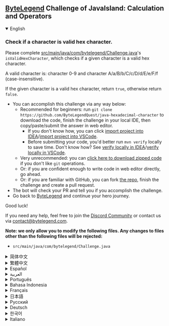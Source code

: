 ## [ByteLegend](https://bytelegend.com) Challenge of JavaIsland: Calculation and Operators

<details open='true'>
<summary>English</summary>

### Check if a character is valid hex character.

Please complete [src/main/java/com/bytelegend/Challenge.java](https://github.com/ByteLegendQuest/java-hexadecimal-character/blob/main/src/main/java/com/bytelegend/Challenge.java)'s `isValidHexCharacter`, which checks if a given character is a valid hex character.

A valid character is: character 0-9 and character A/a/B/b/C/c/D/d/E/e/F/f (case-insensitive).

If the given character is a valid hex character, return `true`, otherwise return `false`.


- You can accomplish this challenge via any way below:
  - Recommended for beginners: run `git clone https://github.com/ByteLegendQuest/java-hexadecimal-character` to download the code,
    finish the challenge in your local IDE, then copy/paste/submit the answer in web editor.
    - If you don't know how, you can click [import project into IDEA](https://github.com/ByteLegendQuest/java-hexadecimal-character/blob/main/docs/en/clone-and-import.md)/[import project into VSCode](https://github.com/ByteLegendQuest/java-hexadecimal-character/blob/main/docs/en/clone-and-import-vscode.md).
    - Before submitting your code, you'd better run `mvn verify` locally to save time. Don't know how? See [verify locally in IDEA](https://github.com/ByteLegendQuest/java-hexadecimal-character/blob/main/docs/en/run-mvn-verify-idea.md)/[verify locally in VSCode](https://github.com/ByteLegendQuest/java-hexadecimal-character/blob/main/docs/en/run-mvn-verify-vscode.md).
  - Very unrecommended: you can [click here to download zipped code](https://codeload.github.com/ByteLegendQuest/java-hexadecimal-character/zip/refs/heads/main) if you don't like `git` operations.
  - Or: if you are confident enough to write code in web editor directly, go ahead.
  - Or: if you are familiar with GitHub, you can fork [the repo](https://github.com/ByteLegendQuest/java-hexadecimal-character), finish the challenge and create a pull request.
- The bot will check your PR and tell you if you accomplish the challenge.
- Go back to [ByteLegend](https://bytelegend.com) and continue your hero journey.

Good luck!

If you need any help, feel free to join the [Discord Community](https://discord.gg/35RreUUGWt) or contact us via [contact@bytelegend.com](mailto:contact@bytelegend.com).

**Note: we only allow you to modify the following files.
Any changes to files other than the following files will be rejected:**

- `src/main/java/com/bytelegend/Challenge.java`

</details>

<details>
<summary>简体中文</summary>

### 判断一个字符是不是十六进制字符

请完成[src/main/java/com/bytelegend/Challenge.java](https://github.com/ByteLegendQuest/java-hexadecimal-character/blob/main/src/main/java/com/bytelegend/Challenge.java)中的`isValidHexCharacter`方法，判断一个给定字符是不是合法的十六进制字符。

一个合法的十六进制字符是：字符0-9，以及字符A/a/B/b/C/c/D/d/E/e/F/f （大小写都是合法的）。

若给定的字符是一个合法的十六进制字符，返回`true`，否则返回`false`。


- 你可以使用以下任意一种方法完成挑战：
  - 初学者推荐：运行`git clone https://git.bytelegend.com/ByteLegendQuest/java-hexadecimal-character`将代码下载到本地，在本地使用IDE调试完成后复制到网页编辑器里提交。
    - 如果你不知道怎么做，可以点击[导入IDEA](https://github.com/ByteLegendQuest/java-hexadecimal-character/blob/main/docs/zh_hans/clone-and-import.md)/[导入VSCode](https://github.com/ByteLegendQuest/java-hexadecimal-character/blob/main/docs/zh_hans/clone-and-import-vscode.md)。
    - 在提交之前，你最好先在本地运行`mvn verify`验证一下答案，以节约时间。不知道如何做？请查看[在IDEA中本地验证](https://github.com/ByteLegendQuest/java-hexadecimal-character/blob/main/docs/zh_hans/run-mvn-verify-idea.md)/[在VSCode中本地验证](https://github.com/ByteLegendQuest/java-hexadecimal-character/blob/main/docs/zh_hans/run-mvn-verify-vscode.md)。
  - 非常不推荐：如果你实在不喜欢`git`命令行操作，你可以[点击这里直接下载打包好的代码](https://ghcodeload.bytelegend.com/ByteLegendQuest/java-hexadecimal-character/zip/refs/heads/main)。
  - 或者：如果你非常自信不需要下载代码到本地调试，可以使用网页编辑器直接提交。
  - 或者：如果你对GitHub非常熟悉，你可以fork[这个仓库](https://github.com/ByteLegendQuest/java-hexadecimal-character)、完成挑战后，创建一个Pull Request。
- 机器人将会检查你的答案，告诉你你是否通过了挑战。
- 回到[字节传说](https://bytelegend.com)，然后继续你的英雄旅程。

祝你好运！

如果你需要任何帮助，欢迎加入官方玩家QQ群（在[首页](https://bytelegend.com)右下角的`联系 & 关于`菜单里可以找到入群方式）或者[Discord社区](https://discord.gg/PvmqK3hF)，或email至[contact@bytelegend.com](mailto:contact@bytelegend.com)。

**注意：我们只允许您修改以下文件，任何对其他文件的修改都会被拒绝：**

- `src/main/java/com/bytelegend/Challenge.java`

</details>

<details>
<summary>繁體中文</summary>

### 檢查字符是否為有效的十六進製字符。

請完成[src/main/java/com/bytelegend/Challenge.java](https://github.com/ByteLegendQuest/java-hexadecimal-character/blob/main/src/main/java/com/bytelegend/Challenge.java)的`isValidHexCharacter` ，它檢查給定字符是否是有效的十六進製字符。

有效字符是：字符 0-9 和字符 A/a/B/b/C/c/D/d/E/e/F/f（不區分大小寫）。

如果給定字符是有效的十六進製字符，則返回`true` ，否則返回`false` 。

-   您可以通過以下任何方式完成此挑戰：
    -   建議初學者：運行`git clone https://github.com/ByteLegendQuest/java-hexadecimal-character`下載代碼，在本地 IDE 中完成挑戰，然後在 Web 編輯器中復制/粘貼/提交答案。
        -   如果你不知道怎麼做，你可以點擊[import project into IDEA](https://github.com/ByteLegendQuest/java-hexadecimal-character/blob/main/docs/en/clone-and-import.md) / [import project into VSCode](https://github.com/ByteLegendQuest/java-hexadecimal-character/blob/main/docs/en/clone-and-import-vscode.md) 。
        -   在提交代碼之前，您最好在本地運行`mvn verify`以節省時間。不知道怎麼樣？請參閱[在 IDEA](https://github.com/ByteLegendQuest/java-hexadecimal-character/blob/main/docs/en/run-mvn-verify-idea.md) [中進行本地驗證/在 VSCode 中進行本地驗證](https://github.com/ByteLegendQuest/java-hexadecimal-character/blob/main/docs/en/run-mvn-verify-vscode.md)。
    -   非常不推薦：如果你不喜歡`git`操作，可以[點擊這裡下載壓縮代碼](https://codeload.github.com/ByteLegendQuest/java-hexadecimal-character/zip/refs/heads/main)。
    -   或者：如果您有足夠的信心直接在 Web 編輯器中編寫代碼，請繼續。
    -   或者：如果你熟悉 GitHub，你可以 fork[倉庫](https://github.com/ByteLegendQuest/java-hexadecimal-character)，完成挑戰並創建一個拉取請求。
-   機器人會檢查你的 PR 並告訴你是否完成了挑戰。
-   回到[ByteLegend](https://bytelegend.com)繼續你的英雄之旅。

祝你好運！

如果您需要任何幫助，請隨時加入[Discord 社區](https://discord.gg/35RreUUGWt)或通過[contact@bytelegend.com](mailto:contact@bytelegend.com)聯繫我們。

**注意：我們只允許您修改以下文件。對以下文件以外的文件的任何更改都將被拒絕：**

-   `src/main/java/com/bytelegend/Challenge.java`
</details>

<details>
<summary>Español</summary>

### Compruebe si un carácter es un carácter hexadecimal válido.

Complete [src/main/java/com/bytelegend/Challenge.java](https://github.com/ByteLegendQuest/java-hexadecimal-character/blob/main/src/main/java/com/bytelegend/Challenge.java) `isValidHexCharacter` , que verifica si un carácter dado es un carácter hexadecimal válido.

Un carácter válido es: carácter 0-9 y carácter A/a/B/b/C/c/D/d/E/e/F/f (sin distinción entre mayúsculas y minúsculas).

Si el carácter dado es un carácter hexadecimal válido, devuelve `true` , de lo contrario, devuelve `false` .

-   Puede lograr este desafío de cualquier manera a continuación:
    -   Recomendado para principiantes: ejecute `git clone https://github.com/ByteLegendQuest/java-hexadecimal-character` para descargar el código, finalice el desafío en su IDE local, luego copie/pegue/envíe la respuesta en el editor web.
        -   Si no sabe cómo hacerlo, puede hacer clic en [importar proyecto a IDEA](https://github.com/ByteLegendQuest/java-hexadecimal-character/blob/main/docs/en/clone-and-import.md) / [importar proyecto a VSCode](https://github.com/ByteLegendQuest/java-hexadecimal-character/blob/main/docs/en/clone-and-import-vscode.md) .
        -   Antes de enviar su código, es mejor que ejecute `mvn verify` localmente para ahorrar tiempo. ¿No sabes cómo? Ver [verificar localmente en IDEA](https://github.com/ByteLegendQuest/java-hexadecimal-character/blob/main/docs/en/run-mvn-verify-idea.md) / [verificar localmente en VSCode](https://github.com/ByteLegendQuest/java-hexadecimal-character/blob/main/docs/en/run-mvn-verify-vscode.md) .
    -   Muy poco recomendado: puede [hacer clic aquí para descargar el código comprimido](https://codeload.github.com/ByteLegendQuest/java-hexadecimal-character/zip/refs/heads/main) si no le gustan las operaciones de `git` .
    -   O: si tiene la confianza suficiente para escribir código en el editor web directamente, adelante.
    -   O: si está familiarizado con GitHub, puede bifurcar [el repositorio](https://github.com/ByteLegendQuest/java-hexadecimal-character) , finalizar el desafío y crear una solicitud de extracción.
-   El bot verificará tu PR y te dirá si logras el desafío.
-   Regrese a [ByteLegend](https://bytelegend.com) y continúe su viaje de héroe.

¡Buena suerte!

Si necesita ayuda, no dude en unirse a la [comunidad de Discord](https://discord.gg/35RreUUGWt) o contáctenos a través de [contact@bytelegend.com](mailto:contact@bytelegend.com) .

**Nota: solo le permitimos modificar los siguientes archivos. Cualquier cambio en los archivos que no sean los siguientes archivos será rechazado:**

-   `src/main/java/com/bytelegend/Challenge.java`
</details>

<details>
<summary>العربية</summary>

### تحقق مما إذا كان الحرف هو حرف سداسي عشري صالح.

يُرجى إكمال [src / main / java / com / bytelegend / Challenge.java](https://github.com/ByteLegendQuest/java-hexadecimal-character/blob/main/src/main/java/com/bytelegend/Challenge.java) `isValidHexCharacter` ، والتي تتحقق مما إذا كان الحرف المحدد حرفًا سداسي عشري صالحًا.

الحرف الصالح هو: الحرف 0-9 والحرف A / a / B / b / C / c / D / d / E / e / F / f (غير حساس لحالة الأحرف).

إذا كان الحرف المحدد حرفًا سداسي عشري صالحًا ، فارجع إلى " `true` " ، وإلا أرجع " `false` ".

-   يمكنك إنجاز هذا التحدي بأي طريقة أدناه:
    -   موصى به للمبتدئين: قم بتشغيل `git clone https://github.com/ByteLegendQuest/java-hexadecimal-character` لتنزيل الكود ، وإنهاء التحدي في IDE المحلي الخاص بك ، ثم نسخ / لصق / إرسال الإجابة في محرر الويب.
        -   إذا كنت لا تعرف كيف يمكنك النقر فوق [استيراد مشروع إلى IDEA](https://github.com/ByteLegendQuest/java-hexadecimal-character/blob/main/docs/en/clone-and-import.md) / [استيراد مشروع إلى VSCode](https://github.com/ByteLegendQuest/java-hexadecimal-character/blob/main/docs/en/clone-and-import-vscode.md) .
        -   قبل إرسال التعليمات البرمجية الخاصة بك ، من الأفضل تشغيل `mvn verify` محليًا لتوفير الوقت. لا أعرف كيف؟ انظر [التحقق محليًا في IDEA](https://github.com/ByteLegendQuest/java-hexadecimal-character/blob/main/docs/en/run-mvn-verify-idea.md) / [تحقق محليًا في VSCode](https://github.com/ByteLegendQuest/java-hexadecimal-character/blob/main/docs/en/run-mvn-verify-vscode.md) .
    -   غير موصى به على الإطلاق: يمكنك [النقر هنا لتنزيل رمز مضغوط](https://codeload.github.com/ByteLegendQuest/java-hexadecimal-character/zip/refs/heads/main) إذا كنت لا تحب عمليات `git` .
    -   أو: إذا كنت واثقًا بدرجة كافية من كتابة التعليمات البرمجية في محرر الويب مباشرةً ، فابدأ.
    -   أو: إذا كنت معتادًا على GitHub ، فيمكنك تفرع [الريبو](https://github.com/ByteLegendQuest/java-hexadecimal-character) وإنهاء التحدي وإنشاء طلب سحب.
-   سيتحقق الروبوت من العلاقات العامة الخاصة بك ويخبرك إذا أنجزت التحدي.
-   ارجع إلى [ByteLegend وتابع](https://bytelegend.com) رحلة بطلك.

حظ سعيد!

إذا كنت بحاجة إلى أي مساعدة ، فلا تتردد في الانضمام إلى [مجتمع Discord](https://discord.gg/35RreUUGWt) أو الاتصال بنا عبر [contact@bytelegend.com](mailto:contact@bytelegend.com) .

**ملاحظة: نسمح لك فقط بتعديل الملفات التالية. سيتم رفض أي تغييرات يتم إجراؤها على الملفات بخلاف الملفات التالية:**

-   `src/main/java/com/bytelegend/Challenge.java`
</details>

<details>
<summary>Português</summary>

### Verifique se um caractere é um caractere hexadecimal válido.

Preencha o `isValidHexCharacter` de [src/main/java/com/bytelegend/Challenge.java](https://github.com/ByteLegendQuest/java-hexadecimal-character/blob/main/src/main/java/com/bytelegend/Challenge.java) , que verifica se um determinado caractere é um caractere hexadecimal válido.

Um caractere válido é: caractere 0-9 e caractere A/a/B/b/C/c/D/d/E/e/F/f (não diferencia maiúsculas de minúsculas).

Se o caractere fornecido for um caractere hexadecimal válido, retorne `true` , caso contrário, retorne `false` .

-   Você pode realizar este desafio de qualquer maneira abaixo:
    -   Recomendado para iniciantes: execute `git clone https://github.com/ByteLegendQuest/java-hexadecimal-character` para baixar o código, termine o desafio em seu IDE local e copie/cole/envie a resposta no editor da web.
        -   Se você não sabe como, você pode clicar em [importar projeto para IDEA](https://github.com/ByteLegendQuest/java-hexadecimal-character/blob/main/docs/en/clone-and-import.md) / [importar projeto para VSCode](https://github.com/ByteLegendQuest/java-hexadecimal-character/blob/main/docs/en/clone-and-import-vscode.md) .
        -   Antes de enviar seu código, é melhor você executar `mvn verify` localmente para economizar tempo. Não sei como? Consulte [verificar localmente em IDEA](https://github.com/ByteLegendQuest/java-hexadecimal-character/blob/main/docs/en/run-mvn-verify-idea.md) / [verificar localmente em VSCode](https://github.com/ByteLegendQuest/java-hexadecimal-character/blob/main/docs/en/run-mvn-verify-vscode.md) .
    -   Muito não recomendado: você pode [clicar aqui para baixar o código zipado](https://codeload.github.com/ByteLegendQuest/java-hexadecimal-character/zip/refs/heads/main) se não gostar das operações do `git` .
    -   Ou: se você estiver confiante o suficiente para escrever código diretamente no editor da web, vá em frente.
    -   Ou: se você estiver familiarizado com o GitHub, você pode bifurcar [o repo](https://github.com/ByteLegendQuest/java-hexadecimal-character) , finalizar o desafio e criar um pull request.
-   O bot verificará seu PR e informará se você cumprir o desafio.
-   Volte para [ByteLegend](https://bytelegend.com) e continue sua jornada de herói.

Boa sorte!

Se precisar de ajuda, sinta-se à vontade para se juntar à [Comunidade Discord](https://discord.gg/35RreUUGWt) ou entre em contato conosco via [contact@bytelegend.com](mailto:contact@bytelegend.com) .

**Nota: só permitimos que você modifique os seguintes arquivos. Quaisquer alterações em arquivos que não sejam os arquivos a seguir serão rejeitadas:**

-   `src/main/java/com/bytelegend/Challenge.java`
</details>

<details>
<summary>Bahasa Indonesia</summary>

### Periksa apakah karakter adalah karakter hex yang valid.

Harap lengkapi `isValidHexCharacter` dari [src/main/java/com/bytelegend/Challenge.java](https://github.com/ByteLegendQuest/java-hexadecimal-character/blob/main/src/main/java/com/bytelegend/Challenge.java) , yang memeriksa apakah karakter yang diberikan adalah karakter hex yang valid.

Karakter yang valid adalah: karakter 0-9 dan karakter A/a/B/b/C/c/D/d/E/e/F/f (peka huruf besar-kecil).

Jika karakter yang diberikan adalah karakter hex yang valid, kembalikan `true` , jika tidak, kembalikan `false` .

-   Anda dapat menyelesaikan tantangan ini melalui cara apa pun di bawah ini:
    -   Direkomendasikan untuk pemula: jalankan `git clone https://github.com/ByteLegendQuest/java-hexadecimal-character` untuk mengunduh kode, selesaikan tantangan di IDE lokal Anda, lalu salin/tempel/kirim jawabannya di editor web.
        -   Jika Anda tidak tahu caranya, Anda bisa mengklik [import project into IDEA](https://github.com/ByteLegendQuest/java-hexadecimal-character/blob/main/docs/en/clone-and-import.md) / [import project into VSCode](https://github.com/ByteLegendQuest/java-hexadecimal-character/blob/main/docs/en/clone-and-import-vscode.md) .
        -   Sebelum mengirimkan kode Anda, Anda sebaiknya menjalankan `mvn verify` secara lokal untuk menghemat waktu. Tidak tahu bagaimana? Lihat [verifikasi secara lokal di IDEA](https://github.com/ByteLegendQuest/java-hexadecimal-character/blob/main/docs/en/run-mvn-verify-idea.md) / [verifikasi secara lokal di VSCode](https://github.com/ByteLegendQuest/java-hexadecimal-character/blob/main/docs/en/run-mvn-verify-vscode.md) .
    -   Sangat tidak direkomendasikan: Anda dapat [mengklik di sini untuk mengunduh kode zip](https://codeload.github.com/ByteLegendQuest/java-hexadecimal-character/zip/refs/heads/main) jika Anda tidak menyukai operasi `git` .
    -   Atau: jika Anda cukup percaya diri untuk menulis kode di editor web secara langsung, silakan.
    -   Atau: jika Anda terbiasa dengan GitHub, Anda dapat melakukan fork [repo](https://github.com/ByteLegendQuest/java-hexadecimal-character) , menyelesaikan tantangan, dan membuat permintaan tarik.
-   Bot akan memeriksa PR Anda dan memberi tahu Anda jika Anda menyelesaikan tantangan.
-   Kembali ke [ByteLegend](https://bytelegend.com) dan lanjutkan perjalanan pahlawan Anda.

Semoga beruntung!

Jika Anda memerlukan bantuan, jangan ragu untuk bergabung dengan [Komunitas Discord](https://discord.gg/35RreUUGWt) atau hubungi kami melalui [contact@bytelegend.com](mailto:contact@bytelegend.com) .

**Catatan: kami hanya mengizinkan Anda untuk mengubah file berikut. Setiap perubahan pada file selain file berikut akan ditolak:**

-   `src/main/java/com/bytelegend/Challenge.java`
</details>

<details>
<summary>Français</summary>

### Vérifiez si un caractère est un caractère hexadécimal valide.

Veuillez compléter `isValidHexCharacter` de [src/main/java/com/bytelegend/Challenge.java](https://github.com/ByteLegendQuest/java-hexadecimal-character/blob/main/src/main/java/com/bytelegend/Challenge.java) , qui vérifie si un caractère donné est un caractère hexadécimal valide.

Un caractère valide est : le caractère 0-9 et le caractère A/a/B/b/C/c/D/d/E/e/F/f (insensible à la casse).

Si le caractère donné est un caractère hexadécimal valide, renvoie `true` , sinon renvoie `false` .

-   Vous pouvez accomplir ce défi de n'importe quelle manière ci-dessous:
    -   Recommandé pour les débutants : exécutez `git clone https://github.com/ByteLegendQuest/java-hexadecimal-character` pour télécharger le code, terminez le défi dans votre IDE local, puis copiez/collez/soumettez la réponse dans l'éditeur Web.
        -   Si vous ne savez pas comment, vous pouvez cliquer sur [importer le projet dans IDEA](https://github.com/ByteLegendQuest/java-hexadecimal-character/blob/main/docs/en/clone-and-import.md) / [importer le projet dans VSCode](https://github.com/ByteLegendQuest/java-hexadecimal-character/blob/main/docs/en/clone-and-import-vscode.md) .
        -   Avant de soumettre votre code, vous feriez mieux d'exécuter `mvn verify` localement pour gagner du temps. Vous ne savez pas comment ? Voir [vérifier localement dans IDEA](https://github.com/ByteLegendQuest/java-hexadecimal-character/blob/main/docs/en/run-mvn-verify-idea.md) / [vérifier localement dans VSCode](https://github.com/ByteLegendQuest/java-hexadecimal-character/blob/main/docs/en/run-mvn-verify-vscode.md) .
    -   Très déconseillé : vous pouvez [cliquer ici pour télécharger le code compressé](https://codeload.github.com/ByteLegendQuest/java-hexadecimal-character/zip/refs/heads/main) si vous n'aimez pas les opérations `git` .
    -   Ou : si vous êtes suffisamment confiant pour écrire du code directement dans l'éditeur Web, continuez.
    -   Ou : si vous êtes familier avec GitHub, vous pouvez forker [le dépôt](https://github.com/ByteLegendQuest/java-hexadecimal-character) , terminer le défi et créer une demande d'extraction.
-   Le bot vérifiera votre PR et vous dira si vous accomplissez le défi.
-   Retournez à [ByteLegend](https://bytelegend.com) et continuez votre voyage de héros.

Bonne chance!

Si vous avez besoin d'aide, n'hésitez pas à rejoindre la [communauté Discord](https://discord.gg/35RreUUGWt) ou à nous contacter via [contact@bytelegend.com](mailto:contact@bytelegend.com) .

**Remarque : nous vous autorisons uniquement à modifier les fichiers suivants. Toute modification de fichiers autres que les fichiers suivants sera rejetée :**

-   `src/main/java/com/bytelegend/Challenge.java`
</details>

<details>
<summary>日本語</summary>

### 文字が有効な16進文字であるかどうかを確認してください。

[src / main / java / com / bytelegend / Challenge.java](https://github.com/ByteLegendQuest/java-hexadecimal-character/blob/main/src/main/java/com/bytelegend/Challenge.java)の`isValidHexCharacter`を完了してください。これにより、指定された文字が有効な16進文字であるかどうかがチェックされます。

有効な文字は次のとおりです。文字0〜9および文字A / a / B / b / C / c / D / d / E / e / F / f（大文字と小文字は区別されません）。

指定された文字が有効な16進文字である場合は、 `true`を返し、そうでない場合は`false`を返します。

-   この課題は、以下のいずれかの方法で達成できます。
    -   初心者に推奨： `git clone https://github.com/ByteLegendQuest/java-hexadecimal-character`を実行してコードをダウンロードし、ローカルIDEでチャレンジを終了してから、Webエディターで回答をコピー/貼り付け/送信します。
        -   方法がわからない場合は、\[ [プロジェクトをIDEAにインポート](https://github.com/ByteLegendQuest/java-hexadecimal-character/blob/main/docs/en/clone-and-import.md)\]/\[ [プロジェクトをVSCodeにインポート](https://github.com/ByteLegendQuest/java-hexadecimal-character/blob/main/docs/en/clone-and-import-vscode.md)\]をクリックできます。
        -   コードを送信する前に、時間を節約するためにローカルで`mvn verify`実行することをお勧めします。方法がわかりませんか？ [IDEAでローカルに](https://github.com/ByteLegendQuest/java-hexadecimal-character/blob/main/docs/en/run-mvn-verify-idea.md)[検証する/VSCodeでローカルに](https://github.com/ByteLegendQuest/java-hexadecimal-character/blob/main/docs/en/run-mvn-verify-vscode.md)検証するを参照してください。
    -   非常に推奨されていません`git`操作が気に入らない場合は、 [ここをクリックしてzipコードをダウンロード](https://codeload.github.com/ByteLegendQuest/java-hexadecimal-character/zip/refs/heads/main)できます。
    -   または：Webエディターで直接コードを記述できる自信がある場合は、先に進んでください。
    -   または：GitHubに精通している場合は[、リポジトリ](https://github.com/ByteLegendQuest/java-hexadecimal-character)をフォークしてチャレンジを終了し、プルリクエストを作成できます。
-   ボットはPRをチェックし、チャレンジを達成したかどうかを通知します。
-   [ByteLegend](https://bytelegend.com)に戻り、ヒーローの旅を続けてください。

幸運を！

ヘルプが必要な場合は、 [Discordコミュニティ](https://discord.gg/35RreUUGWt)に参加するか、contact [@bytelegend.com](mailto:contact@bytelegend.com)からお問い合わせください。

**注：変更できるのは次のファイルのみです。次のファイル以外のファイルへの変更は拒否されます。**

-   `src/main/java/com/bytelegend/Challenge.java`
</details>

<details>
<summary>Русский</summary>

### Проверьте, является ли символ допустимым шестнадцатеричным символом.

Пожалуйста, заполните [src/main/java/com/bytelegend/Challenge.java](https://github.com/ByteLegendQuest/java-hexadecimal-character/blob/main/src/main/java/com/bytelegend/Challenge.java) `isValidHexCharacter` , который проверяет, является ли данный символ допустимым шестнадцатеричным символом.

Допустимые символы: символы 0–9 и символы A/a/B/b/C/c/D/d/E/e/F/f (без учета регистра).

Если данный символ является допустимым шестнадцатеричным символом, верните `true` , в противном случае верните `false` .

-   Вы можете выполнить эту задачу любым способом, указанным ниже:
    -   Рекомендуется для начинающих: запустите `git clone https://github.com/ByteLegendQuest/java-hexadecimal-character` , чтобы загрузить код, завершите задание в локальной среде IDE, затем скопируйте/вставьте/отправьте ответ в веб-редакторе.
        -   Если вы не знаете как, вы можете нажать [импортировать проект в IDEA](https://github.com/ByteLegendQuest/java-hexadecimal-character/blob/main/docs/en/clone-and-import.md) / [импортировать проект в VSCode](https://github.com/ByteLegendQuest/java-hexadecimal-character/blob/main/docs/en/clone-and-import-vscode.md) .
        -   Перед отправкой кода вам лучше запустить `mvn verify` локально, чтобы сэкономить время. Не знаете как? См. « [Проверить локально в IDEA](https://github.com/ByteLegendQuest/java-hexadecimal-character/blob/main/docs/en/run-mvn-verify-idea.md) / [проверить локально в VSCode»](https://github.com/ByteLegendQuest/java-hexadecimal-character/blob/main/docs/en/run-mvn-verify-vscode.md) .
    -   Крайне не рекомендуется: вы можете [нажать здесь, чтобы загрузить заархивированный код](https://codeload.github.com/ByteLegendQuest/java-hexadecimal-character/zip/refs/heads/main) , если вам не нравятся операции `git` .
    -   Или: если вы достаточно уверены, чтобы писать код напрямую в веб-редакторе, вперед.
    -   Или: если вы знакомы с GitHub, вы можете разветвить [репозиторий](https://github.com/ByteLegendQuest/java-hexadecimal-character) , выполнить задание и создать запрос на включение.
-   Бот проверит ваш PR и сообщит, выполнили ли вы задание.
-   Вернитесь в [ByteLegend](https://bytelegend.com) и продолжайте свое героическое путешествие.

Удачи!

Если вам нужна помощь, присоединяйтесь к [сообществу Discord](https://discord.gg/35RreUUGWt) или свяжитесь с нами по [адресу contact@bytelegend.com](mailto:contact@bytelegend.com) .

**Примечание: мы разрешаем вам изменять только следующие файлы. Любые изменения в файлах, кроме следующих файлов, будут отклонены:**

-   `src/main/java/com/bytelegend/Challenge.java`
</details>

<details>
<summary>Deutsch</summary>

### Prüfen Sie, ob ein Zeichen ein gültiges Hexadezimalzeichen ist.

Bitte vervollständigen Sie [src/main/java/com/bytelegend/Challenge.java](https://github.com/ByteLegendQuest/java-hexadecimal-character/blob/main/src/main/java/com/bytelegend/Challenge.java) 's `isValidHexCharacter` , das prüft, ob ein bestimmtes Zeichen ein gültiges Hexadezimalzeichen ist.

Ein gültiges Zeichen ist: Zeichen 0-9 und Zeichen A/a/B/b/C/c/D/d/E/e/F/f (Groß-/Kleinschreibung wird nicht beachtet).

Wenn das angegebene Zeichen ein gültiges Hexadezimalzeichen ist, wird `true` zurückgegeben, andernfalls wird `false` zurückgegeben.

-   Sie können diese Herausforderung auf eine der folgenden Arten meistern:
    -   Empfohlen für Anfänger: Führen Sie `git clone https://github.com/ByteLegendQuest/java-hexadecimal-character` aus, um den Code herunterzuladen, beenden Sie die Herausforderung in Ihrer lokalen IDE und kopieren/fügen Sie dann die Antwort im Web-Editor ein/übermitteln Sie sie.
        -   Wenn Sie nicht wissen wie, können Sie auf [Projekt in IDEA](https://github.com/ByteLegendQuest/java-hexadecimal-character/blob/main/docs/en/clone-and-import.md) [importieren / Projekt in VSCode importieren klicken](https://github.com/ByteLegendQuest/java-hexadecimal-character/blob/main/docs/en/clone-and-import-vscode.md) .
        -   Bevor Sie Ihren Code einreichen, sollten Sie `mvn verify` besser lokal ausführen, um Zeit zu sparen. Sie wissen nicht wie? Siehe [Lokal verifizieren in IDEA](https://github.com/ByteLegendQuest/java-hexadecimal-character/blob/main/docs/en/run-mvn-verify-idea.md) / [Lokal verifizieren in VSCode](https://github.com/ByteLegendQuest/java-hexadecimal-character/blob/main/docs/en/run-mvn-verify-vscode.md) .
    -   Sehr nicht zu empfehlen: Sie können [hier klicken, um den gezippten Code herunterzuladen,](https://codeload.github.com/ByteLegendQuest/java-hexadecimal-character/zip/refs/heads/main) wenn Sie `git` -Operationen nicht mögen.
    -   Oder: Wenn Sie sicher genug sind, Code direkt im Web-Editor zu schreiben, fahren Sie fort.
    -   Oder: Wenn Sie sich mit GitHub auskennen, können Sie [das Repo forken](https://github.com/ByteLegendQuest/java-hexadecimal-character) , die Challenge beenden und einen Pull-Request erstellen.
-   Der Bot überprüft Ihre PR und teilt Ihnen mit, ob Sie die Herausforderung meistern.
-   Gehen Sie zurück zu [ByteLegend](https://bytelegend.com) und setzen Sie Ihre Heldenreise fort.

Viel Glück!

Wenn Sie Hilfe benötigen, können Sie sich gerne der [Discord Community](https://discord.gg/35RreUUGWt) anschließen oder uns über [contact@bytelegend.com kontaktieren](mailto:contact@bytelegend.com) .

**Hinweis: Wir erlauben Ihnen nur, die folgenden Dateien zu ändern. Alle Änderungen an anderen Dateien als den folgenden Dateien werden abgelehnt:**

-   `src/main/java/com/bytelegend/Challenge.java`
</details>

<details>
<summary>한국어</summary>

### 문자가 유효한 16진수 문자인지 확인하십시오.

주어진 문자가 유효한 16진수 문자인지 확인하는 [src/main/java/com/bytelegend/Challenge.java](https://github.com/ByteLegendQuest/java-hexadecimal-character/blob/main/src/main/java/com/bytelegend/Challenge.java) 의 `isValidHexCharacter` 를 완료하세요.

유효한 문자는 문자 0-9 및 문자 A/a/B/b/C/c/D/d/E/e/F/f(대소문자 구분 안 함)입니다.

주어진 문자가 유효한 16진 문자 `true` 를 반환하고 그렇지 않으면 `false` 를 반환합니다.

-   아래 방법을 통해 이 챌린지를 완료할 수 있습니다.
    -   초보자를 위한 권장 사항: `git clone https://github.com/ByteLegendQuest/java-hexadecimal-character` 를 실행하여 코드를 다운로드하고 로컬 IDE에서 챌린지를 완료한 다음 웹 편집기에서 답변을 복사/붙여넣기/제출합니다.
        -   방법을 모르는 경우 [프로젝트를 IDEA로](https://github.com/ByteLegendQuest/java-hexadecimal-character/blob/main/docs/en/clone-and-import.md) [가져오기 / 프로젝트를 VSCode로 가져](https://github.com/ByteLegendQuest/java-hexadecimal-character/blob/main/docs/en/clone-and-import-vscode.md) 오기를 클릭할 수 있습니다.
        -   코드를 제출하기 전에 시간을 절약하기 위해 로컬에서 `mvn verify` 를 실행하는 것이 좋습니다. 방법을 모르십니까? [IDEA에서 로컬로](https://github.com/ByteLegendQuest/java-hexadecimal-character/blob/main/docs/en/run-mvn-verify-idea.md) [확인/VSCode에서 로컬로](https://github.com/ByteLegendQuest/java-hexadecimal-character/blob/main/docs/en/run-mvn-verify-vscode.md) 확인을 참조하세요.
    -   매우 권장하지 않음: `git` 작업이 마음에 들지 않으면 [여기를 클릭하여 압축 코드를 다운로드](https://codeload.github.com/ByteLegendQuest/java-hexadecimal-character/zip/refs/heads/main) 할 수 있습니다.
    -   또는 웹 편집기에서 직접 코드를 작성할 만큼 자신이 있다면 계속 진행하십시오.
    -   또는 GitHub에 익숙하다면 리포지토리를 분기 [하고](https://github.com/ByteLegendQuest/java-hexadecimal-character) 챌린지를 완료하고 풀 요청을 생성할 수 있습니다.
-   봇은 PR을 확인하고 도전 과제를 달성했는지 알려줍니다.
-   [ByteLegend](https://bytelegend.com) 로 돌아가 영웅 여정을 계속하세요.

행운을 빕니다!

도움이 필요하면 언제든지 [Discord 커뮤니티](https://discord.gg/35RreUUGWt) 에 가입하거나 [contact@bytelegend.com](mailto:contact@bytelegend.com) 을 통해 문의하세요.

**참고: 다음 파일만 수정할 수 있습니다. 다음 파일 이외의 파일에 대한 변경 사항은 거부됩니다.**

-   `src/main/java/com/bytelegend/Challenge.java`
</details>

<details>
<summary>Italiano</summary>

### Controlla se un carattere è un carattere esadecimale valido.

Si prega di completare [src/main/java/com/bytelegend/Challenge.java](https://github.com/ByteLegendQuest/java-hexadecimal-character/blob/main/src/main/java/com/bytelegend/Challenge.java) 's `isValidHexCharacter` , che controlla se un determinato carattere è un carattere esadecimale valido.

Un carattere valido è: carattere 0-9 e carattere A/a/B/b/C/c/D/d/E/e/F/f (senza distinzione tra maiuscole e minuscole).

Se il carattere specificato è un carattere esadecimale valido, restituisce `true` , altrimenti restituisce `false` .

-   Puoi portare a termine questa sfida in qualsiasi modo di seguito:
    -   Consigliato per i principianti: esegui `git clone https://github.com/ByteLegendQuest/java-hexadecimal-character` per scaricare il codice, completa la sfida nel tuo IDE locale, quindi copia/incolla/invia la risposta nell'editor web.
        -   Se non sai come fare, puoi fare clic su [importa progetto in IDEA](https://github.com/ByteLegendQuest/java-hexadecimal-character/blob/main/docs/en/clone-and-import.md) / [importa progetto in VSCode](https://github.com/ByteLegendQuest/java-hexadecimal-character/blob/main/docs/en/clone-and-import-vscode.md) .
        -   Prima di inviare il codice, è meglio eseguire `mvn verify` in locale per risparmiare tempo. Non sai come? Vedere [verifica in locale in IDEA](https://github.com/ByteLegendQuest/java-hexadecimal-character/blob/main/docs/en/run-mvn-verify-idea.md) / [verifica in locale in VSCode](https://github.com/ByteLegendQuest/java-hexadecimal-character/blob/main/docs/en/run-mvn-verify-vscode.md) .
    -   Molto sconsigliato: puoi fare [clic qui per scaricare il codice zippato](https://codeload.github.com/ByteLegendQuest/java-hexadecimal-character/zip/refs/heads/main) se non ti piacciono le operazioni `git` .
    -   Oppure: se sei abbastanza sicuro da scrivere il codice direttamente nell'editor web, vai avanti.
    -   Oppure: se hai familiarità con GitHub, puoi eseguire il fork [del repository](https://github.com/ByteLegendQuest/java-hexadecimal-character) , completare la sfida e creare una richiesta pull.
-   Il bot controllerà il tuo PR e ti dirà se hai superato la sfida.
-   Torna a [ByteLegend](https://bytelegend.com) e continua il tuo viaggio da eroe.

Buona fortuna!

Se hai bisogno di aiuto, non esitare a unirti alla [community di Discord](https://discord.gg/35RreUUGWt) o contattaci tramite [contact@bytelegend.com](mailto:contact@bytelegend.com) .

**Nota: ti permettiamo solo di modificare i seguenti file. Eventuali modifiche ai file diversi dai seguenti file verranno rifiutate:**

-   `src/main/java/com/bytelegend/Challenge.java`
</details>
